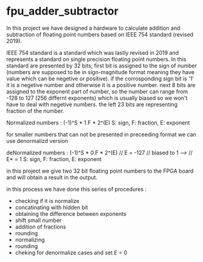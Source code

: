# fpu_adder_subtractor
In this project we have designed a hardware to calculate addition and subtraction of floating point numbers based on IEEE 754 standard (revised 2019).

IEEE 754 standard is a standard which was lastly revised in 2019 and represents a standard on single precision floating point numbers. In this standard are presented
by 32 bits; first bit is assigned to the sign of number (numbers are supposed to be in sign-magnitude format meaning they have value which can be negetive or positive).
if the corrosponding sign bit is '1' it is a negetive number and otherwise it is a positive number.
next 8 bits are assigned to the exponent part of number, so the number can range from -128 to 127 (256 differnt exponents) which is usually biased so we won't have to 
deal with negetive numbers.
the left 23 bits are representing fraction of the number.

Normalized numbers : 
(-1)^S * 1.F * 2^(E) 
S: sign, F: fraction, E: exponent

for smaller numbers that can not be presented in preceeding format we can use denormalizd version

deNormalized numbers : 
(-1)^S * 0.F * 2^(E) // E = -127 // biased to 1 --> // E* = 1
S: sign, F: fraction, E: exponent

in this project we give two 32 bit floating point numbers to the FPGA board and will obtain a result in the output.

in this process we have done this series of procedures :
- checking if it is normalize 
- concatinating with hidden bit
- obtaining the difference between exponents
- shift small number 
- addition of fractions 
- rounding 
- normalizing
- rounding 
- cheking for denormalize cases and set E = 0

